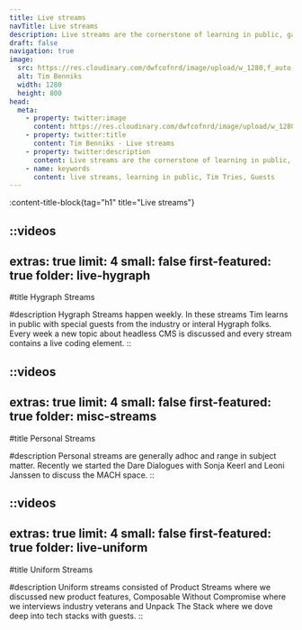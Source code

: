 ```yaml
---
title: Live streams
navTitle: Live streams
description: Live streams are the cornerstone of learning in public, gaining social trust and engaging with the community.
draft: false
navigation: true
image:
  src: https://res.cloudinary.com/dwfcofnrd/image/upload/w_1280,f_auto,q_auto/Tim/tim_june_2024.jpg
  alt: Tim Benniks
  width: 1280
  height: 800
head:
  meta:
    - property: twitter:image
      content: https://res.cloudinary.com/dwfcofnrd/image/upload/w_1280,f_auto,q_auto/Tim/tim_june_2024.jpg
    - property: twitter:title
      content: Tim Benniks - Live streams
    - property: twitter:description
      content: Live streams are the cornerstone of learning in public, gaining social trust and engaging with the community.
    - name: keywords
      content: live streams, learning in public, Tim Tries, Guests
---
```


:content-title-block{tag="h1" title="Live streams"}

::videos
---
extras: true
limit: 4
small: false
first-featured: true
folder: live-hygraph
---
#title
Hygraph Streams

#description
Hygraph Streams happen weekly. In these streams Tim learns in public with special guests from the industry or interal Hygraph folks. Every week a new topic about headless CMS is discussed and every stream contains a live coding element.
::

::videos
---
extras: true
limit: 4
small: false
first-featured: true
folder: misc-streams
---
#title
Personal Streams

#description
Personal streams are generally adhoc and range in subject matter. Recently we started the Dare Dialogues with Sonja Keerl and Leoni Janssen to discuss the MACH space.
::

::videos
---
extras: true
limit: 4
small: false
first-featured: true
folder: live-uniform
---
#title
Uniform Streams

#description
Uniform streams consisted of Product Streams where we discussed new product features, Composable Without Compromise where we interviews industry veterans and Unpack The Stack where we dove deep into tech stacks with guests.
::
